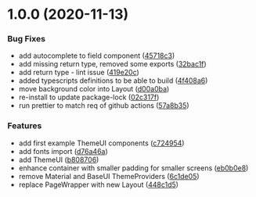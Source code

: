 # 1.0.0 (2020-11-13)


### Bug Fixes

* add autocomplete to field component ([45718c3](https://github.com/digital-stage/webclient/commit/45718c35746209185c45f2782eb67091fb55fb61))
* add missing return type, removed some exports ([32bac1f](https://github.com/digital-stage/webclient/commit/32bac1fffc144cbda4cfa83876fbd4779769ed83))
* add return type - lint issue ([419e20c](https://github.com/digital-stage/webclient/commit/419e20c55a77fce07a1e9e0a9b19a27e5beaa78c))
* added typescripts definitions to be able to build ([4f408a6](https://github.com/digital-stage/webclient/commit/4f408a64ecc75c53133fc0e553f3ee417cc4d9d4))
* move background color into Layout ([d00a0ba](https://github.com/digital-stage/webclient/commit/d00a0ba31471ece7d7393cb82e31d73c4559d01d))
* re-install to update package-lock ([02c317f](https://github.com/digital-stage/webclient/commit/02c317f172fd430085dfa9cbdc168b09bee3eb34))
* run prettier to match req of github actions ([57a8b35](https://github.com/digital-stage/webclient/commit/57a8b352e2d4dbb41f9a6486e8fce8fb1003285d))


### Features

* add first example ThemeUI components ([c724954](https://github.com/digital-stage/webclient/commit/c724954f9636ff207ef643f8518a11d746044f1c))
* add fonts import ([d76a46a](https://github.com/digital-stage/webclient/commit/d76a46a7daa80bcc7978facdf7a6623ad045faa0))
* add ThemeUI ([b808706](https://github.com/digital-stage/webclient/commit/b8087063b2e2967e368e377f59a430ea3a0f88db))
* enhance container with smaller padding for smaller screens ([eb0b0e8](https://github.com/digital-stage/webclient/commit/eb0b0e8ef8cd8ac07f89a2f25d9c411fab3aa56b))
* remove Material and BaseUI ThemeProviders ([6c1de05](https://github.com/digital-stage/webclient/commit/6c1de05536ab45e029089e2d381106da7ba76d90))
* replace PageWrapper with new Layout ([448c1d5](https://github.com/digital-stage/webclient/commit/448c1d59b0e1400e520cf402a77c47648993bd99))
